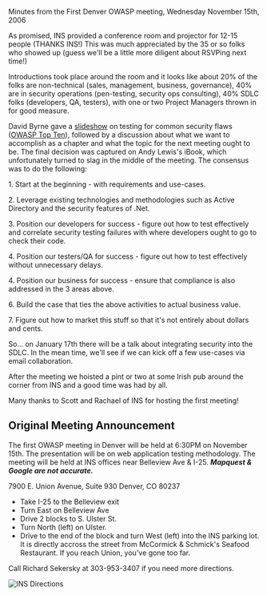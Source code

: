 Minutes from the First Denver OWASP meeting, Wednesday November 15th,
2006

As promised, INS provided a conference room and projector for 12-15
people (THANKS INS\!) This was much appreciated by the 35 or so folks
who showed up (guess we'll be a little more diligent about RSVPing next
time\!)

Introductions took place around the room and it looks like about 20% of
the folks are non-technical (sales, management, business, governance),
40% are in security operations (pen-testing, security ops consulting),
40% SDLC folks (developers, QA, testers), with one or two Project
Managers thrown in for good measure.

David Byrne gave a
[slideshow](Media:OWASP_Denver_Nov-06_presentation.ppt "wikilink") on
testing for common security flaws ([OWASP Top
Ten](OWASP_Top_Ten_Project "wikilink")), followed by a discussion about
what we want to accomplish as a chapter and what the topic for the next
meeting ought to be. The final decision was captured on Andy Lewis's
iBook, which unfortunately turned to slag in the middle of the meeting.
The consensus was to do the following:

1\. Start at the beginning - with requirements and use-cases.

2\. Leverage existing technologies and methodologies such as Active
Directory and the security features of .Net.

3\. Position our developers for success - figure out how to test
effectively and correlate security testing failures with where
developers ought to go to check their code.

4\. Position our testers/QA for success - figure out how to test
effectively without unnecessary delays.

4\. Position our business for success - ensure that compliance is also
addressed in the 3 areas above.

6\. Build the case that ties the above activities to actual business
value.

7\. Figure out how to market this stuff so that it's not entirely about
dollars and cents.

So... on January 17th there will be a talk about integrating security
into the SDLC. In the mean time, we'll see if we can kick off a few
use-cases via email collaboration.

After the meeting we hoisted a pint or two at some Irish pub around the
corner from INS and a good time was had by all.

Many thanks to Scott and Rachael of INS for hosting the first meeting\!

## Original Meeting Announcement

The first OWASP meeting in Denver will be held at 6:30PM on November
15th. The presentation will be on web application testing methodology.
The meeting will be held at INS offices near Belleview Ave & I-25.
***Mapquest & Google are not accurate.***

7900 E. Union Avenue, Suite 930
Denver, CO 80237

  - Take I-25 to the Belleview exit
  - Turn East on Belleview Ave
  - Drive 2 blocks to S. Ulster St.
  - Turn North (left) on Ulster.
  - Drive to the end of the block and turn West (left) into the INS
    parking lot. It is directly accross the street from McCormick &
    Schmick's Seafood Restaurant. If you reach Union, you've gone too
    far.

Call Richard Sekersky at 303-953-3407 if you need more directions.

![INS Directions](INS_Directions.png "INS Directions")